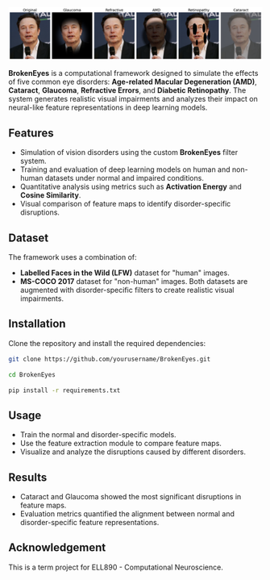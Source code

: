 ![BrokenEyes Simulation](https://raw.githubusercontent.com/proadhikary/BrokenEyes/refs/heads/main/results/processed-input/elon.png)

**BrokenEyes** is a computational framework designed to simulate the effects of five common eye disorders: **Age-related Macular Degeneration (AMD)**, **Cataract**, **Glaucoma**, **Refractive Errors**, and **Diabetic Retinopathy**. The system generates realistic visual impairments and analyzes their impact on neural-like feature representations in deep learning models.

## Features
- Simulation of vision disorders using the custom **BrokenEyes** filter system.
- Training and evaluation of deep learning models on human and non-human datasets under normal and impaired conditions.
- Quantitative analysis using metrics such as **Activation Energy** and **Cosine Similarity**.
- Visual comparison of feature maps to identify disorder-specific disruptions.

## Dataset
The framework uses a combination of:
- **Labelled Faces in the Wild (LFW)** dataset for "human" images.
- **MS-COCO 2017** dataset for "non-human" images.
Both datasets are augmented with disorder-specific filters to create realistic visual impairments.

## Installation
Clone the repository and install the required dependencies:
```bash
git clone https://github.com/yourusername/BrokenEyes.git
```
```bash
cd BrokenEyes
```
```bash
pip install -r requirements.txt
```

## Usage
- Train the normal and disorder-specific models.
- Use the feature extraction module to compare feature maps.
- Visualize and analyze the disruptions caused by different disorders.

## Results
- Cataract and Glaucoma showed the most significant disruptions in feature maps.
- Evaluation metrics quantified the alignment between normal and disorder-specific feature representations.


## Acknowledgement
This is a term project for ELL890 - Computational Neuroscience.
